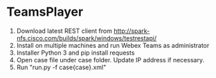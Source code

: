 # TeamsPlayer
1. Download latest REST client from http://spark-nfs.cisco.com/builds/spark/windows/testrestapi/
2. Install on multiple machines and run Webex Teams as administrator
3. Installer Python 3 and pip install requests
4. Open case file under case folder. Update IP address if necessary.
5. Run "run.py -f case\{case}.xml"

